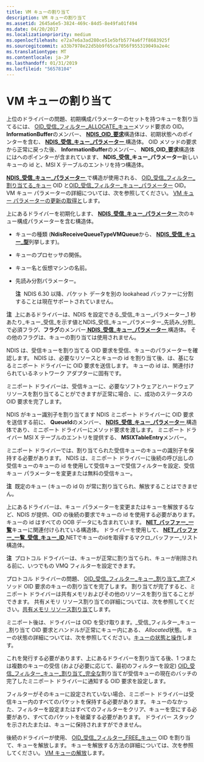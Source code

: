 ```yaml
---
title: VM キューの割り当て
description: VM キューの割り当て
ms.assetid: 2645a6e5-3824-469c-84d5-8e49fa01f494
ms.date: 04/20/2017
ms.localizationpriority: medium
ms.openlocfilehash: e72a7e6a3ad280ce51e5bfb5774a6f7f8683925f
ms.sourcegitcommit: a33b7978e22d5bb9f65ca7056f955319049a2e4c
ms.translationtype: MT
ms.contentlocale: ja-JP
ms.lasthandoff: 01/31/2019
ms.locfileid: "56578104"
---
```

# <a name="allocating-a-vm-queue"></a>VM キューの割り当て





上位のドライバーの問題、初期構成パラメーターのセットを持つキューを割り当てるには、 [OID\_受信\_フィルター\_ALLOCATE\_キュー](https://msdn.microsoft.com/library/windows/hardware/ff569784)メソッド要求の OID。 **InformationBuffer**のメンバー、 [ **NDIS\_OID\_要求**](https://msdn.microsoft.com/library/windows/hardware/ff566710)構造体は、初期状態へのポインターを含む、 [**NDIS\_受信\_キュー\_パラメーター** ](https://msdn.microsoft.com/library/windows/hardware/ff567211)構造体。 OID メソッドの要求から正常に戻った後、 **InformationBuffer**のメンバー、 **NDIS\_OID\_要求**構造体にはへのポインターが含まれています、 **NDIS\_受信\_キュー\_パラメーター**新しいキューの id と、MSI X テーブルのエントリを持つ構造体。

[ **NDIS\_受信\_キュー\_パラメーター** ](https://msdn.microsoft.com/library/windows/hardware/ff567211)で構造が使用される、 [OID\_受信\_フィルター\_割り当てる\_キュー](https://msdn.microsoft.com/library/windows/hardware/ff569784) OID と[OID\_受信\_フィルター\_キュー\_パラメーター](https://msdn.microsoft.com/library/windows/hardware/ff569794) OID。 VM キュー パラメーターの詳細については、次を参照してください。 [VM キュー パラメーターの更新の取得と](obtaining-and-updating-vm-queue-parameters.md)します。

上にあるドライバーを初期化します、 [ **NDIS\_受信\_キュー\_パラメーター** ](https://msdn.microsoft.com/library/windows/hardware/ff567211)次のキュー構成パラメーターを含む構造体。

-   キューの種類 (**NdisReceiveQueueTypeVMQueue**から、 [ **NDIS\_受信\_キュー\_型**](https://msdn.microsoft.com/library/windows/hardware/ff567217)列挙します)。

-   キューのプロセッサの関係。

-   キュー名と仮想マシンの名前。

-   先読み分割パラメーター。

    **注**  NDIS 6.30 以降、パケット データを別の lookahead バッファーに分割することは現在サポートされていません。

     

**注**  上にあるドライバーは、NDIS を設定できる\_受信\_キュー\_パラメーター\_1 秒あたり\_キュー\_受信\_を示す値とNDIS\_受信\_キュー\_パラメーター\_先読み\_分割\_で必須フラグ、**フラグ**のメンバー[ **NDIS\_受信\_キュー\_パラメーター** ](https://msdn.microsoft.com/library/windows/hardware/ff567211)構造体。 その他のフラグは、キューの割り当ては使用されません。

 

NDIS は、受信キューを割り当てる OID 要求を受信、キューのパラメーターを確認します。 NDIS は、必要なリソースとキューの id を割り当て後、は、基になるミニポート ドライバーに OID 要求を送信します。 キューの id は、関連付けられているネットワーク アダプターに固有です。

ミニポート ドライバーは、受信キューに、必要なソフトウェアとハードウェア リソースを割り当てることができますが正常に場合、に、成功のステータスの OID 要求を完了します。

NDIS がキュー識別子を割り当てます NDIS ミニポート ドライバーに OID 要求を送信する前に、 **QueueId**のメンバー、 [ **NDIS\_受信\_キュー\_パラメーター** ](https://msdn.microsoft.com/library/windows/hardware/ff567211)構造体であり、ミニポート ドライバーにメソッド要求を渡します。 ミニポート ドライバー MSI X テーブルのエントリを提供する、 **MSIXTableEntry**メンバー。

ミニポート ドライバーでは、割り当てられた受信キューのキューの識別子を保持する必要があります。 NDIS は、ミニポート ドライバーに後続の呼び出しの受信キューのキューの id を使用して受信キューで受信フィルターを設定、受信キュー パラメーターを変更または無料の受信キュー。

**注**  既定のキュー (キューの id 0) が常に割り当てられ、解放することはできません。

 

上にあるドライバーは、キュー パラメーターを変更またはキューを解放するなど、NDIS が提供、OID の後続の要求でキューの id を使用する必要があります。 キューの id はすべての OOB データにも含まれています。 [ **NET\_バッファー\_一覧**](https://msdn.microsoft.com/library/windows/hardware/ff568388)キューに関連付けられている構造体。 ドライバーを使用して、 [ **NET\_バッファー\_一覧\_受信\_キュー\_ID** ](https://msdn.microsoft.com/library/windows/hardware/ff568407) NETでキューのidを取得するマクロ\_バッファー\_リスト構造体。

**注**  プロトコル ドライバーは、キューが正常に割り当てられ、キューが削除される前に、いつでもの VMQ フィルターを設定できます。

 

プロトコル ドライバーの問題、 [OID\_受信\_フィルター\_キュー\_割り当て\_完了](https://msdn.microsoft.com/library/windows/hardware/ff569793)メソッド OID 要求のキューの割り当てを完了します。 割り当てが完了すると、ミニポート ドライバーは共有メモリおよびその他のリソースを割り当てることができます。 共有メモリ リソース割り当ての詳細については、次を参照してください。[共有メモリ リソース割り当て](shared-memory-resource-allocation.md)します。

ミニポート後は、ドライバーは OID を受け取ります。\_受信\_フィルター\_キュー\_割り当て OID 要求とハンドルが正常にキュー内にある、 *Allocated*状態。 キューの状態の詳細については、次を参照してください。[キューの状態と操作](queue-states-and-operations.md)します。

これを発行する必要があります、上にあるドライバーを割り当てる後、1 つまたは複数のキューの受信 (および必要に応じて、最初のフィルターを設定) [OID\_受信\_フィルター\_キュー\_割り当て\_完全な](https://msdn.microsoft.com/library/windows/hardware/ff569793)割り当てが受信キューの現在のバッチの完了したミニポート ドライバーに通知する OID 要求を設定します。

フィルターがそのキューに設定されていない場合、ミニポート ドライバーは受信キュー内のすべてのパケットを保持する必要があります。 キューのなかった、フィルターを設定またはすべてのフィルターをクリア、キューを空にする必要があり、すべてのパケットを破棄する必要があります。 ドライバー スタックを示されたまたは、キューに保持されますができません。

後続のドライバーが使用、 [OID\_受信\_フィルター\_FREE\_キュー](https://msdn.microsoft.com/library/windows/hardware/ff569789) OID を割り当て、キューを解放します。 キューを解放する方法の詳細については、次を参照してください。 [VM キューの解放](freeing-a-vm-queue.md)します。

 

 





